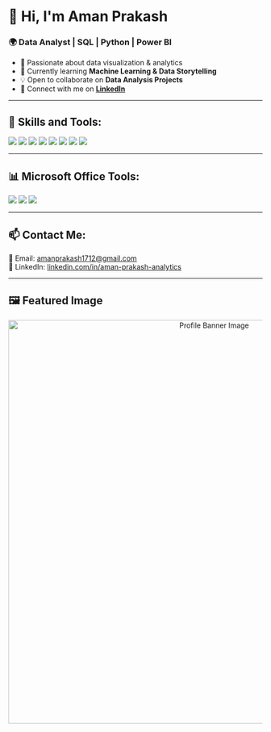 # 👋 Hi, I'm Aman Prakash  
### 🌍 Data Analyst | SQL | Python | Power BI  

- 👀 Passionate about data visualization & analytics  
- 🌱 Currently learning **Machine Learning & Data Storytelling**  
- 💡 Open to collaborate on **Data Analysis Projects**  
- 🔗 Connect with me on **[LinkedIn](www.linkedin.com/in/aman-prakash-analytics)**  

---

## **🚀 Skills and Tools:**  
<p align="left">
  <img src="https://img.shields.io/badge/Python-3776AB?style=for-the-badge&logo=python&logoColor=white"/>
  <img src="https://img.shields.io/badge/MySQL-4479A1?style=for-the-badge&logo=mysql&logoColor=white"/>
  <img src="https://img.shields.io/badge/Jupyter-F37626?style=for-the-badge&logo=jupyter&logoColor=white"/>
  <img src="https://img.shields.io/badge/Pandas-150458?style=for-the-badge&logo=pandas&logoColor=white"/>
  <img src="https://img.shields.io/badge/NumPy-013243?style=for-the-badge&logo=numpy&logoColor=white"/>
  <img src="https://img.shields.io/badge/Power%20BI-F2C811?style=for-the-badge&logo=powerbi&logoColor=black"/>
  <img src="https://img.shields.io/badge/Matplotlib-3776AB?style=for-the-badge&logo=python&logoColor=white"/>
  <img src="https://img.shields.io/badge/Seaborn-3776AB?style=for-the-badge&logo=python&logoColor=white"/>
</p>

---

## **📊 Microsoft Office Tools:**  
<p align="left">
  <img src="https://img.shields.io/badge/Microsoft%20Word-2B579A?style=for-the-badge&logo=microsoftword&logoColor=white"/>
  <img src="https://img.shields.io/badge/Microsoft%20PowerPoint-B7472A?style=for-the-badge&logo=microsoftpowerpoint&logoColor=white"/>
  <img src="https://img.shields.io/badge/Microsoft%20Excel-217346?style=for-the-badge&logo=microsoftexcel&logoColor=white"/>
</p>

---

## **📫 Contact Me:**  
📩 Email: amanprakash1712@gmail.com  
🔗 LinkedIn: [linkedin.com/in/aman-prakash-analytics](www.linkedin.com/in/aman-prakash-analytics/)  

---

## **🖼️ Featured Image**  
<p align="center">
  <img src="https://raw.githubusercontent.com/AmanPrakash/AmanPrakash/main/assets/profile-banner.png" alt="Profile Banner Image" width="800"/>
</p>
